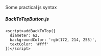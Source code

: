 Some practical js syntax 

##### BackToTopButton.js
```
<script>addBackToTop({
  diameter: 62,
  backgroundColor: 'rgb(172, 214, 255)',
  textColor: '#fff'
})</script>
```
